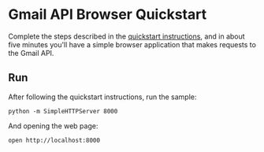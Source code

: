 # Gmail API Browser Quickstart

Complete the steps described in the [quickstart instructions](
https://developers.google.com/gmail/api/quickstart/js), and in about
five minutes you'll have a simple browser application that makes requests to the
Gmail API.

## Run

After following the quickstart instructions, run the sample:

```
python -m SimpleHTTPServer 8000
```

And opening the web page:

```
open http://localhost:8000
```

